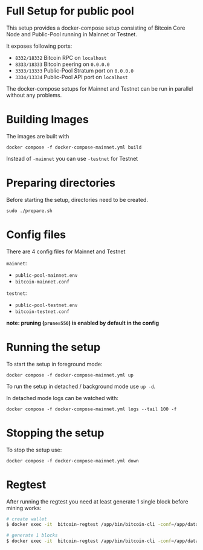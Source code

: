 # Full Setup for public pool

This setup provides a docker-compose setup consisting of Bitcoin Core Node and Public-Pool running in Mainnet or Testnet.

It exposes following ports:

- `8332/18332` Bitcoin RPC on `localhost`
- `8333/18333` Bitcoin peering on `0.0.0.0`
- `3333/13333` Public-Pool Stratum port on `0.0.0.0`
- `3334/13334` Public-Pool API port on `localhost`

The docker-compose setups for Mainnet and Testnet can be run in parallel without any problems.

# Building Images

The images are built with

```
docker compose -f docker-compose-mainnet.yml build
```

Instead of `-mainnet` you can use `-testnet` for Testnet

# Preparing directories

Before starting the setup, directories need to be created.

```
sudo ./prepare.sh
```

# Config files

There are 4 config files for Mainnet and Testnet

`mainnet`:
- `public-pool-mainnet.env`
- `bitcoin-mainnet.conf`

`testnet`:
- `public-pool-testnet.env`
- `bitcoin-testnet.conf`

**note: pruning (`prune=550`) is enabled by default in the config**
# Running the setup

To start the setup in foreground mode:

```
docker compose -f docker-compose-mainnet.yml up
```

To run the setup in detached / background mode use `up -d`.

In detached mode logs can be watched with:
```
docker compose -f docker-compose-mainnet.yml logs --tail 100 -f
```

# Stopping the setup

To stop the setup use:

```
docker compose -f docker-compose-mainnet.yml down
```

# Regtest

After running the regtest you need at least generate 1 single block before mining works:

```bash
# create wallet
$ docker exec -it  bitcoin-regtest /app/bin/bitcoin-cli -conf=/app/data/bitcoin.conf -regtest createwallet "regtestwallet"

# generate 1 blocks
$ docker exec -it  bitcoin-regtest /app/bin/bitcoin-cli -conf=/app/data/bitcoin.conf -regtest  -generate 1
```
